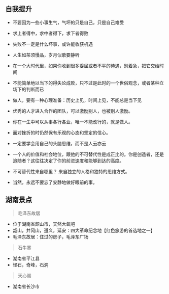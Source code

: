 ## 自我提升

- 不要因为一些小事生气，气坏的只是自己，只是自己难受
- 求上者得中，求中者得下，求下者得败
- 失败不一定是什么坏事，或许能收获机遇
- 人生如茶须慢品，岁月似歌要静听
- 在一个大时代里，如果你收到很多委屈或者不平的待遇，别着急，把它交给时间
- 不能简单地以当下的得失论成败，只不过是此时的一个世俗观念，或者某种立场下的判断而已
- 做人，要有一种心理准备：历史上见，时间上见，不能总是当下见


- 优秀的人才进入合作的团队，可以激励别人，也被别人激励。
- 你在一生中可以从事各行各业，唯一不能改行的，就是做人。

- 面对挫折的时仍然保有乐观的心态和坚定的信心。
- 一定要学会用自己的头脑思维，而不是人云亦云
- 一个人的价值和社会地位，跟他的不可替代性是成正比的。你是创造者，还是追随者？这往往决定了你的前进速度和能够到达的高度。
- 不可替代性来自哪里？ 来自独立的人格和独特的思维方式。
- 当然，永远不要忘了安静地做好眼前的事。


## 湖南景点

> 毛泽东故居

- 位于湖南省韶山市，天然大氧吧
- 韶山，井冈山，遵义，延安：四大革命纪念地【红色旅游的首选地之一】
- 毛泽东故居：住过的房子，毛泽东广场

> 石牛寨

- 湖南省平江县
- 怪石，奇峰，石洞

> 天心阁

- 湖南省长沙市
